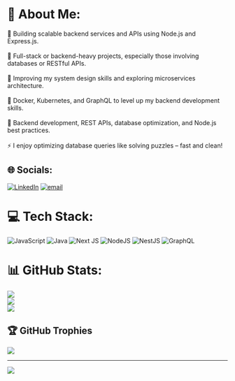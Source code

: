 # 💫 About Me:
🔭 Building scalable backend services and APIs using Node.js and Express.js.<br><br>👯 Full-stack or backend-heavy projects, especially those involving databases or RESTful APIs.<br><br>🤝 Improving my system design skills and exploring microservices architecture.<br><br>🌱 Docker, Kubernetes, and GraphQL to level up my backend development skills.<br><br>💬 Backend development, REST APIs, database optimization, and Node.js best practices.<br><br>⚡ I enjoy optimizing database queries like solving puzzles – fast and clean!


## 🌐 Socials:
[![LinkedIn](https://img.shields.io/badge/LinkedIn-%230077B5.svg?logo=linkedin&logoColor=white)](https://linkedin.com/in/https://www.linkedin.com/in/krunaldevganiya02/) [![email](https://img.shields.io/badge/Email-D14836?logo=gmail&logoColor=white)](mailto:krunaldevganiya02@gmail.com) 

# 💻 Tech Stack:
![JavaScript](https://img.shields.io/badge/javascript-%23323330.svg?style=for-the-badge&logo=javascript&logoColor=%23F7DF1E) ![Java](https://img.shields.io/badge/java-%23ED8B00.svg?style=for-the-badge&logo=openjdk&logoColor=white) ![Next JS](https://img.shields.io/badge/Next-black?style=for-the-badge&logo=next.js&logoColor=white) ![NodeJS](https://img.shields.io/badge/node.js-6DA55F?style=for-the-badge&logo=node.js&logoColor=white) ![NestJS](https://img.shields.io/badge/nestjs-%23E0234E.svg?style=for-the-badge&logo=nestjs&logoColor=white) ![GraphQL](https://img.shields.io/badge/-GraphQL-E10098?style=for-the-badge&logo=graphql&logoColor=white)
# 📊 GitHub Stats:
![](https://github-readme-stats.vercel.app/api?username=KrunalDevganiya02&theme=dark&hide_border=false&include_all_commits=true&count_private=true)<br/>
![](https://nirzak-streak-stats.vercel.app/?user=KrunalDevganiya02&theme=dark&hide_border=false)<br/>
![](https://github-readme-stats.vercel.app/api/top-langs/?username=KrunalDevganiya02&theme=dark&hide_border=false&include_all_commits=true&count_private=true&layout=compact)

## 🏆 GitHub Trophies
![](https://github-profile-trophy.vercel.app/?username=KrunalDevganiya02&theme=radical&no-frame=false&no-bg=false&margin-w=4)

---
[![](https://visitcount.itsvg.in/api?id=KrunalDevganiya02&icon=0&color=0)](https://visitcount.itsvg.in)

<!-- Proudly created with GPRM ( https://gprm.itsvg.in ) -->
